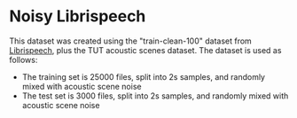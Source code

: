 # Noisy Librispeech

This dataset was created using the "train-clean-100" dataset from [Librispeech](http://www.openslr.org/12), plus the TUT acoustic scenes dataset. The dataset is used as follows:

- The training set is 25000 files, split into 2s samples, and randomly mixed with acoustic scene noise
- The test set is 3000 files, split into 2s samples, and randomly mixed with acoustic scene noise
